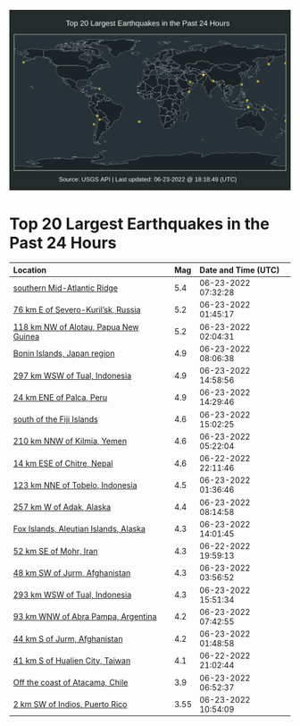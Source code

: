 ![Map](./map.png)

# Top 20 Largest Earthquakes in the Past 24 Hours

| Location | Mag | Date and Time (UTC) |
|:---|:---|:---|
| [southern Mid-Atlantic Ridge](https://earthquake.usgs.gov/earthquakes/eventpage/us7000hjij) | 5.4 | 06-23-2022 07:32:28 |
| [76 km E of Severo-Kuril’sk, Russia](https://earthquake.usgs.gov/earthquakes/eventpage/us7000hjgb) | 5.2 | 06-23-2022 01:45:17 |
| [118 km NW of Alotau, Papua New Guinea](https://earthquake.usgs.gov/earthquakes/eventpage/us7000hjgi) | 5.2 | 06-23-2022 02:04:31 |
| [Bonin Islands, Japan region](https://earthquake.usgs.gov/earthquakes/eventpage/us7000hjiq) | 4.9 | 06-23-2022 08:06:38 |
| [297 km WSW of Tual, Indonesia](https://earthquake.usgs.gov/earthquakes/eventpage/us7000hjm6) | 4.9 | 06-23-2022 14:58:56 |
| [24 km ENE of Palca, Peru](https://earthquake.usgs.gov/earthquakes/eventpage/us7000hjlu) | 4.9 | 06-23-2022 14:29:46 |
| [south of the Fiji Islands](https://earthquake.usgs.gov/earthquakes/eventpage/us7000hjma) | 4.6 | 06-23-2022 15:02:25 |
| [210 km NNW of Kilmia, Yemen](https://earthquake.usgs.gov/earthquakes/eventpage/us7000hji1) | 4.6 | 06-23-2022 05:22:04 |
| [14 km ESE of Chitre, Nepal](https://earthquake.usgs.gov/earthquakes/eventpage/us7000hjf5) | 4.6 | 06-22-2022 22:11:46 |
| [123 km NNE of Tobelo, Indonesia](https://earthquake.usgs.gov/earthquakes/eventpage/us7000hjg8) | 4.5 | 06-23-2022 01:36:46 |
| [257 km W of Adak, Alaska](https://earthquake.usgs.gov/earthquakes/eventpage/us7000hjiv) | 4.4 | 06-23-2022 08:14:58 |
| [Fox Islands, Aleutian Islands, Alaska](https://earthquake.usgs.gov/earthquakes/eventpage/us7000hjlr) | 4.3 | 06-23-2022 14:01:45 |
| [52 km SE of Mohr, Iran](https://earthquake.usgs.gov/earthquakes/eventpage/us7000hjdz) | 4.3 | 06-22-2022 19:59:13 |
| [48 km SW of Jurm, Afghanistan](https://earthquake.usgs.gov/earthquakes/eventpage/us7000hjha) | 4.3 | 06-23-2022 03:56:52 |
| [293 km WSW of Tual, Indonesia](https://earthquake.usgs.gov/earthquakes/eventpage/us7000hjmm) | 4.3 | 06-23-2022 15:51:34 |
| [93 km WNW of Abra Pampa, Argentina](https://earthquake.usgs.gov/earthquakes/eventpage/us7000hjii) | 4.2 | 06-23-2022 07:42:55 |
| [44 km S of Jurm, Afghanistan](https://earthquake.usgs.gov/earthquakes/eventpage/us7000hjgc) | 4.2 | 06-23-2022 01:48:58 |
| [41 km S of Hualien City, Taiwan](https://earthquake.usgs.gov/earthquakes/eventpage/us7000hjer) | 4.1 | 06-22-2022 21:02:44 |
| [Off the coast of Atacama, Chile](https://earthquake.usgs.gov/earthquakes/eventpage/us7000hjib) | 3.9 | 06-23-2022 06:52:37 |
| [2 km SW of Indios, Puerto Rico](https://earthquake.usgs.gov/earthquakes/eventpage/pr2022174000) | 3.55 | 06-23-2022 10:54:09 |
